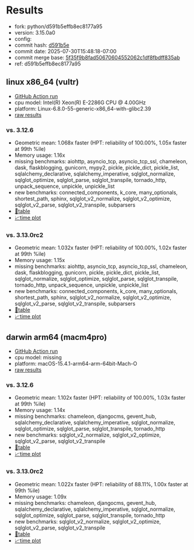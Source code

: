 # Results

- fork: python/d591b5effb8ec8177a95
- version: 3.15.0a0
- config: 
- commit hash: [d591b5e](https://github.com/python/cpython/commit/d591b5e)
- commit date: 2025-07-30T15:48:18-07:00
- commit merge base: [5f35f9b8fad50670604552062c1df8fbdff835ab](https://github.com/python/cpython/commit/5f35f9b8fad50670604552062c1df8fbdff835ab)
- ref: d591b5effb8ec8177a95

## linux x86_64 (vultr)

- [GitHub Action run](https://github.com/facebookexperimental/free-threading-benchmarking/actions/runs/16636783187)
- cpu model: Intel(R) Xeon(R) E-2286G CPU @ 4.00GHz
- platform: Linux-6.8.0-55-generic-x86_64-with-glibc2.39
- [raw results](bm-20250730-vultr-x86_64-python-d591b5effb8ec8177a95-3.15.0a0-d591b5e.json)

### vs. 3.12.6

- Geometric mean: 1.068x faster (HPT: reliability of 100.00%, 1.05x faster at 99th %ile)
- Memory usage: 1.16x
- missing benchmarks: aiohttp, asyncio_tcp, asyncio_tcp_ssl, chameleon, dask, flaskblogging, gunicorn, mypy2, pickle, pickle_dict, pickle_list, sqlalchemy_declarative, sqlalchemy_imperative, sqlglot_normalize, sqlglot_optimize, sqlglot_parse, sqlglot_transpile, tornado_http, unpack_sequence, unpickle, unpickle_list
- new benchmarks: connected_components, k_core, many_optionals, shortest_path, sphinx, sqlglot_v2_normalize, sqlglot_v2_optimize, sqlglot_v2_parse, sqlglot_v2_transpile, subparsers
- [📄table](bm-20250730-vultr-x86_64-python-d591b5effb8ec8177a95-3.15.0a0-d591b5e-vs-3.12.6.md)
- [📈time plot](bm-20250730-vultr-x86_64-python-d591b5effb8ec8177a95-3.15.0a0-d591b5e-vs-3.12.6.svg)

### vs. 3.13.0rc2

- Geometric mean: 1.032x faster (HPT: reliability of 100.00%, 1.02x faster at 99th %ile)
- Memory usage: 1.15x
- missing benchmarks: aiohttp, asyncio_tcp, asyncio_tcp_ssl, chameleon, dask, flaskblogging, gunicorn, pickle, pickle_dict, pickle_list, sqlglot_normalize, sqlglot_optimize, sqlglot_parse, sqlglot_transpile, tornado_http, unpack_sequence, unpickle, unpickle_list
- new benchmarks: connected_components, k_core, many_optionals, shortest_path, sphinx, sqlglot_v2_normalize, sqlglot_v2_optimize, sqlglot_v2_parse, sqlglot_v2_transpile, subparsers
- [📄table](bm-20250730-vultr-x86_64-python-d591b5effb8ec8177a95-3.15.0a0-d591b5e-vs-3.13.0rc2.md)
- [📈time plot](bm-20250730-vultr-x86_64-python-d591b5effb8ec8177a95-3.15.0a0-d591b5e-vs-3.13.0rc2.svg)

## darwin arm64 (macm4pro)

- [GitHub Action run](https://github.com/facebookexperimental/free-threading-benchmarking/actions/runs/16636783187)
- cpu model: missing
- platform: macOS-15.4.1-arm64-arm-64bit-Mach-O
- [raw results](bm-20250730-macm4pro-arm64-python-d591b5effb8ec8177a95-3.15.0a0-d591b5e.json)

### vs. 3.12.6

- Geometric mean: 1.102x faster (HPT: reliability of 100.00%, 1.03x faster at 99th %ile)
- Memory usage: 1.14x
- missing benchmarks: chameleon, djangocms, gevent_hub, sqlalchemy_declarative, sqlalchemy_imperative, sqlglot_normalize, sqlglot_optimize, sqlglot_parse, sqlglot_transpile, tornado_http
- new benchmarks: sqlglot_v2_normalize, sqlglot_v2_optimize, sqlglot_v2_parse, sqlglot_v2_transpile
- [📄table](bm-20250730-macm4pro-arm64-python-d591b5effb8ec8177a95-3.15.0a0-d591b5e-vs-3.12.6.md)
- [📈time plot](bm-20250730-macm4pro-arm64-python-d591b5effb8ec8177a95-3.15.0a0-d591b5e-vs-3.12.6.svg)

### vs. 3.13.0rc2

- Geometric mean: 1.022x faster (HPT: reliability of 88.11%, 1.00x faster at 99th %ile)
- Memory usage: 1.09x
- missing benchmarks: chameleon, djangocms, gevent_hub, sqlalchemy_declarative, sqlalchemy_imperative, sqlglot_normalize, sqlglot_optimize, sqlglot_parse, sqlglot_transpile, tornado_http
- new benchmarks: sqlglot_v2_normalize, sqlglot_v2_optimize, sqlglot_v2_parse, sqlglot_v2_transpile
- [📄table](bm-20250730-macm4pro-arm64-python-d591b5effb8ec8177a95-3.15.0a0-d591b5e-vs-3.13.0rc2.md)
- [📈time plot](bm-20250730-macm4pro-arm64-python-d591b5effb8ec8177a95-3.15.0a0-d591b5e-vs-3.13.0rc2.svg)

